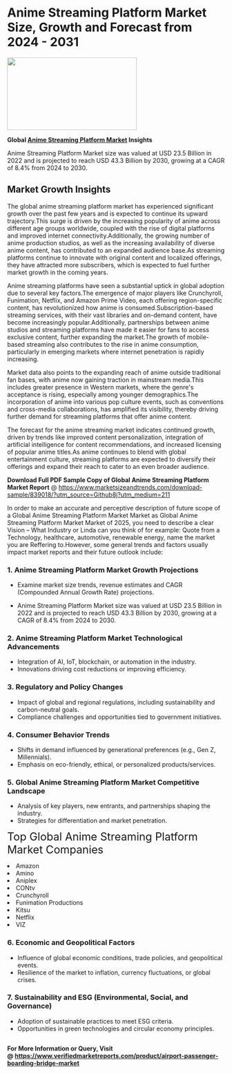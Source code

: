 <H1>Anime Streaming Platform Market Size, Growth and Forecast from 2024 - 2031</H1><img class="aligncenter size-medium wp-image-584254" src="https://thirdeyenews.in/wp-content/uploads/2024/09/Global-Market-Research-300x168.jpeg" alt="" width="300" height="168" /><p><strong>Global&nbsp;<a href="https://www.marketsizeandtrends.com/download-sample/839018/?utm_source=Github8j?utm_medium=211">Anime Streaming Platform Market</a> Insights</strong></p><p>Anime Streaming Platform Market size was valued at USD 23.5 Billion in 2022 and is projected to reach USD 43.3 Billion by 2030, growing at a CAGR of 8.4% from 2024 to 2030.</p><p><h2>Market Growth Insights</h2> <p>The global anime streaming platform market has experienced significant growth over the past few years and is expected to continue its upward trajectory.This surge is driven by the increasing popularity of anime across different age groups worldwide, coupled with the rise of digital platforms and improved internet connectivity.Additionally, the growing number of anime production studios, as well as the increasing availability of diverse anime content, has contributed to an expanded audience base.As streaming platforms continue to innovate with original content and localized offerings, they have attracted more subscribers, which is expected to fuel further market growth in the coming years.</p> <p></p> <p>Anime streaming platforms have seen a substantial uptick in global adoption due to several key factors.The emergence of major players like Crunchyroll, Funimation, Netflix, and Amazon Prime Video, each offering region-specific content, has revolutionized how anime is consumed.Subscription-based streaming services, with their vast libraries and on-demand content, have become increasingly popular.Additionally, partnerships between anime studios and streaming platforms have made it easier for fans to access exclusive content, further expanding the market.The growth of mobile-based streaming also contributes to the rise in anime consumption, particularly in emerging markets where internet penetration is rapidly increasing.</p> <p>Market data also points to the expanding reach of anime outside traditional fan bases, with anime now gaining traction in mainstream media.This includes greater presence in Western markets, where the genre's acceptance is rising, especially among younger demographics.The incorporation of anime into various pop culture events, such as conventions and cross-media collaborations, has amplified its visibility, thereby driving further demand for streaming platforms that offer anime content.</p> <p>The forecast for the anime streaming market indicates continued growth, driven by trends like improved content personalization, integration of artificial intelligence for content recommendations, and increased licensing of popular anime titles.As anime continues to blend with global entertainment culture, streaming platforms are expected to diversify their offerings and expand their reach to cater to an even broader audience.</p> <p></p><p><span class=""><strong>Download Full PDF Sample Copy of Global Anime Streaming Platform Market Report</strong> @ <a href="https://www.marketsizeandtrends.com/download-sample/839018/?utm_source=Github8j?utm_medium=211" target="_blank">https://www.marketsizeandtrends.com/download-sample/839018/?utm_source=Github8j?utm_medium=211</a></span></p><p>In order to make an accurate and perceptive description of future scope of a Global&nbsp;Anime Streaming Platform Market Market as Global&nbsp;Anime Streaming Platform Market Market of 2025, you need to describe a clear Vision &ndash; What Industry or Linda can you think of for example: Quote from a Technology, healthcare, automotive, renewable energy, name the market you are Reffering to.However, some general trends and factors usually impact market reports and their future outlook include:</p><h3>1.&nbsp;<strong>Anime Streaming Platform Market Growth Projections</strong></h3><ul><li>Examine market size trends, revenue estimates and CAGR (Compounded Annual Growth Rate) projections.</li><li><p>Anime Streaming Platform Market size was valued at USD 23.5 Billion in 2022 and is projected to reach USD 43.3 Billion by 2030, growing at a CAGR of 8.4% from 2024 to 2030.</p></li></ul><h3>2.&nbsp;<strong>Anime Streaming Platform Market Technological Advancements</strong></h3><ul><li>Integration of AI, IoT, blockchain, or automation in the industry.</li><li>Innovations driving cost reductions or improving efficiency.</li></ul><h3>3.&nbsp;<strong>Regulatory and Policy Changes</strong></h3><ul><li>Impact of global and regional regulations, including sustainability and carbon-neutral goals.</li><li>Compliance challenges and opportunities tied to government initiatives.</li></ul><h3>4.&nbsp;<strong>Consumer Behavior Trends</strong></h3><ul><li>Shifts in demand influenced by generational preferences (e.g., Gen Z, Millennials).</li><li>Emphasis on eco-friendly, ethical, or personalized products/services.</li></ul><h3>5.&nbsp;<strong>Global Anime Streaming Platform Market Competitive Landscape</strong></h3><ul><li>Analysis of key players, new entrants, and partnerships shaping the industry.</li><li>Strategies for differentiation and market penetration.</li></ul><p data-pm-slice="1 1 []"><span style="color: inherit; font-family: inherit; font-size: 25px;">Top Global Anime Streaming Platform Market Companies</span></p><div class="" data-test-id=""><p><li>Amazon</li><li> Amino</li><li> Aniplex</li><li> CONtv</li><li> Crunchyroll</li><li> Funimation Productions</li><li> Kitsu</li><li> Netflix</li><li> VIZ</li></p></div><h3>6.&nbsp;<strong>Economic and Geopolitical Factors</strong></h3><ul><li>Influence of global economic conditions, trade policies, and geopolitical events.</li><li>Resilience of the market to inflation, currency fluctuations, or global crises.</li></ul><h3>7.&nbsp;<strong>Sustainability and ESG (Environmental, Social, and Governance)</strong></h3><ul><li>Adoption of sustainable practices to meet ESG criteria.</li><li>Opportunities in green technologies and circular economy principles.</li></ul><h2><strong style="font-size: 14px;">For More Information or Query, Visit @&nbsp;</strong><a style="background-color: #ffffff; font-size: 14px;" href="https://www.marketsizeandtrends.com/report/anime-streaming-platform-market/" target="_blank">https://www.verifiedmarketreports.com/product/airport-passenger-boarding-bridge-market</a></h2>